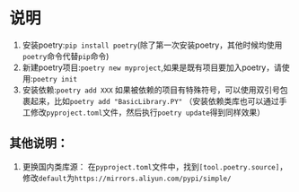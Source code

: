 # 说明

1. 安装poetry:`pip install poetry`(除了第一次安装poetry，其他时候均使用`poetry`命令代替`pip`命令)
2. 新建poetry项目:`poetry new myproject`,如果是既有项目要加入poetry，请使用:`poetry init`
3. 安装依赖:`poetry add XXX`
   如果被依赖的项目有特殊符号，可以使用双引号包裹起来，比如`poetry add "BasicLibrary.PY"`
   （安装依赖类库也可以通过手工修改`pyproject.toml`文件，然后执行`poetry update`得到同样效果）






## 其他说明：
1. 更换国内类库源：
   在`pyproject.toml`文件中，找到`[tool.poetry.source]`，修改`default`为`https://mirrors.aliyun.com/pypi/simple/`
